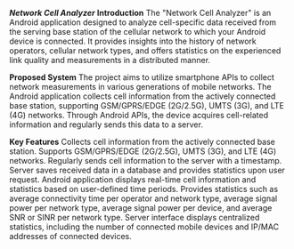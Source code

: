 ***Network Cell Analyzer***
**Introduction**
The "Network Cell Analyzer" is an Android application designed to analyze cell-specific data received from the serving base station of the cellular network to which your Android device is connected. It provides insights into the history of network operators, cellular network types, and offers statistics on the experienced link quality and measurements in a distributed manner.

**Proposed System**
The project aims to utilize smartphone APIs to collect network measurements in various generations of mobile networks. The Android application collects cell information from the actively connected base station, supporting GSM/GPRS/EDGE (2G/2.5G), UMTS (3G), and LTE (4G) networks. Through Android APIs, the device acquires cell-related information and regularly sends this data to a server.

**Key Features**
Collects cell information from the actively connected base station.
Supports GSM/GPRS/EDGE (2G/2.5G), UMTS (3G), and LTE (4G) networks.
Regularly sends cell information to the server with a timestamp.
Server saves received data in a database and provides statistics upon user request.
Android application displays real-time cell information and statistics based on user-defined time periods.
Provides statistics such as average connectivity time per operator and network type, average signal power per network type, average signal power per device, and average SNR or SINR per network type.
Server interface displays centralized statistics, including the number of connected mobile devices and IP/MAC addresses of connected devices.
